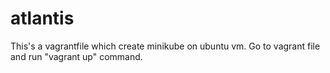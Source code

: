# atlantis
This's a vagrantfile which create minikube on ubuntu vm.
Go to vagrant file and run "vagrant up" command.
